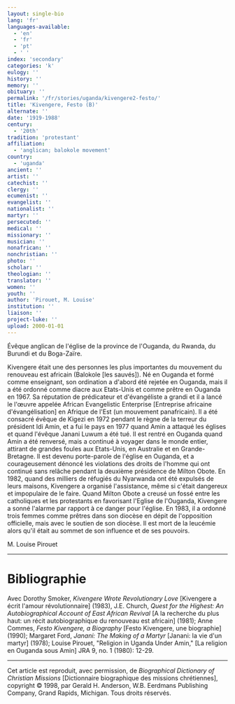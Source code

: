 ```yaml
---
layout: single-bio
lang: 'fr'
languages-available:
  - 'en'
  - 'fr'
  - 'pt'
  - ' '
index: 'secondary'
categories: 'k'
eulogy: ''
history: ''
memory: ''
obituary: ''
permalink: '/fr/stories/uganda/kivengere2-festo/'
title: 'Kivengere, Festo (B)'
alternate: ''
date: '1919-1988'
century:
  - '20th'
tradition: 'protestant'
affiliation:
  - 'anglican; balokole movement'
country:
  - 'uganda'
ancient: ''
artist: ''
catechist: ''
clergy: ''
ecumenist: ''
evangelist: ''
nationalist: ''
martyr: ''
persecuted: ''
medical: ''
missionary: ''
musician: ''
nonafrican: ''
nonchristian: ''
photo: ''
scholar: ''
theologian: ''
translator: ''
women: ''
youth: ''
author: 'Pirouet, M. Louise'
institution: ''
liaison: ''
project-luke: ''
upload: 2000-01-01
---
```



Évêque anglican de l'église de la province de l'Ouganda, du Rwanda, du Burundi et du Boga-Zaïre.

Kivengere était une des personnes les plus importantes du mouvement du renouveau est africain (Balokole [les sauvés]). Né en Ouganda et formé comme enseignant, son ordination a d'abord été rejetée en Ouganda, mais il a été ordonné comme diacre aux Etats-Unis et comme prêtre en Ouganda en 1967. Sa réputation de prédicateur et d'évangéliste a grandi et il a lancé le l'œuvre appelée African Evangelistic Enterprise [Entreprise africaine d'évangélisation] en Afrique de l'Est (un mouvement panafricain). Il a été consacré évêque de Kigezi en 1972 pendant le règne de la terreur du président Idi Amin, et a fui le pays en 1977 quand Amin a attaqué les églises et quand l'évêque Janani Luwum a été tué. Il est rentré en Ouganda quand Amin a été renversé, mais a continué à voyager dans le monde entier, attirant de grandes foules aux Etats-Unis, en Australie et en Grande-Bretagne. Il est devenu porte-parole de l'église en Ouganda, et a courageusement dénoncé les violations des droits de l'homme qui ont continué sans relâche pendant la deuxième présidence de Milton Obote. En 1982, quand des milliers de réfugiés du Nyarwanda ont été expulsés de leurs maisons, Kivengere a organisé l'assistance, même si c'était dangereux et impopulaire de le faire. Quand Milton Obote a creusé un fossé entre les catholiques et les protestants en favorisant l'Eglise de l'Ouganda, Kivengere a sonné l'alarme par rapport à ce danger pour l'église. En 1983, il a ordonné trois femmes comme prêtres dans son diocèse en dépit de l'opposition officielle, mais avec le soutien de son diocèse. Il est mort de la leucémie alors qu'il était au sommet de son influence et de ses pouvoirs.

M. Louise Pirouet

---

# Bibliographie

Avec Dorothy Smoker, *Kivengere Wrote Revolutionary Love* [Kivengere a écrit l'amour révolutionnaire] (1983), J.E. Church, *Quest for the Highest: An Autobiographical Account of East African Revival* [A la recherche du plus haut: un récit autobiographique du renouveau est africain] (1981); Anne Commes, *Festo Kivengere, a Biography* [Festo Kivengere, une biographie] (1990); Margaret Ford, *Janani: The Making of a Martyr* [Janani: la vie d'un martyr] (1978); Louise Pirouet, "Religion in Uganda Under Amin," [La religion en Ouganda sous Amin] JRA 9, no. 1 (1980): 12-29.

---

Cet article est reproduit, avec permission, de *Biographical Dictionary of Christian Missions* [Dictionnaire biographique des missions chrétiennes], copyright © 1998, par Gerald H. Anderson, W.B. Eerdmans Publishing Company, Grand Rapids, Michigan. Tous droits réservés.